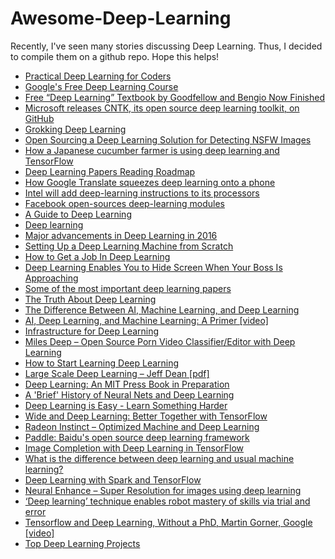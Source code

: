 # Awesome-Deep-Learning

Recently, I've seen many stories discussing Deep Learning. Thus, I decided to compile them on a github repo. Hope this helps!

* [Practical Deep Learning for Coders](http://course.fast.ai/)
* [Google's Free Deep Learning Course](https://www.udacity.com/course/deep-learning--ud730)
* [Free “Deep Learning” Textbook by Goodfellow and Bengio Now Finished](https://www.facebook.com/ia3n.goodfellow/posts/10102223910143043)
* [Microsoft releases CNTK, its open source deep learning toolkit, on GitHub](http://blogs.microsoft.com/next/2016/01/25/microsoft-releases-cntk-its-open-source-deep-learning-toolkit-on-github/#sm.00001b0gg3epr8cnpzx34raokl71p)
* [Grokking Deep Learning](https://iamtrask.github.io/2016/08/17/grokking-deep-learning/)
* [Open Sourcing a Deep Learning Solution for Detecting NSFW Images](https://yahooeng.tumblr.com/post/151148689421/open-sourcing-a-deep-learning-solution-for)
* [How a Japanese cucumber farmer is using deep learning and TensorFlow](https://cloud.google.com/blog/big-data/2016/08/how-a-japanese-cucumber-farmer-is-using-deep-learning-and-tensorflow)
* [Deep Learning Papers Reading Roadmap](https://github.com/songrotek/Deep-Learning-Papers-Reading-Roadmap)
* [How Google Translate squeezes deep learning onto a phone](https://research.googleblog.com/2015/07/how-google-translate-squeezes-deep.html)
* [Intel will add deep-learning instructions to its processors](http://lemire.me/blog/2016/10/14/intel-will-add-deep-learning-instructions-to-its-processors/)
* [Facebook open-sources deep-learning modules](https://research.fb.com/blog/879898285375829/fair-open-sources-deep-l20earning-modules-for-torch/)
* [A Guide to Deep Learning](http://yerevann.com/a-guide-to-deep-learning/)
* [Deep learning](http://neuralnetworksanddeeplearning.com/chap6.html)
* [Major advancements in Deep Learning in 2016](https://tryolabs.com/blog/2016/12/06/major-advancements-deep-learning-2016/)
* [Setting Up a Deep Learning Machine from Scratch](https://github.com/saiprashanths/dl-setup)
* [How to Get a Job In Deep Learning](http://blog.deepgram.com/how-to-get-a-job-in-deep-learning/)
* [Deep Learning Enables You to Hide Screen When Your Boss Is Approaching](http://ahogrammer.com/2016/11/15/deep-learning-enables-you-to-hide-screen-when-your-boss-is-approaching/)
* [Some of the most important deep learning papers](https://adeshpande3.github.io/adeshpande3.github.io/The-9-Deep-Learning-Papers-You-Need-To-Know-About.html)
* [The Truth About Deep Learning](http://blog.claymcleod.io/2016/06/01/The-truth-about-Deep-Learning/)
* [The Difference Between AI, Machine Learning, and Deep Learning](https://blogs.nvidia.com/blog/2016/07/29/whats-difference-artificial-intelligence-machine-learning-deep-learning-ai/)
* [AI, Deep Learning, and Machine Learning: A Primer [video]](http://a16z.com/2016/06/10/ai-deep-learning-machines/)
* [Infrastructure for Deep Learning](https://openai.com/blog/infrastructure-for-deep-learning/)
* [Miles Deep – Open Source Porn Video Classifier/Editor with Deep Learning](https://github.com/ryanjay0/miles-deep)
* [How to Start Learning Deep Learning](http://ofir.io/How-to-Start-Learning-Deep-Learning/)
* [Large Scale Deep Learning – Jeff Dean [pdf]](http://static.googleusercontent.com/media/research.google.com/en/us/people/jeff/CIKM-keynote-Nov2014.pdf)
* [Deep Learning: An MIT Press Book in Preparation](http://www.iangoodfellow.com/dlbook/)
* [A 'Brief' History of Neural Nets and Deep Learning](http://www.andreykurenkov.com/writing/a-brief-history-of-neural-nets-and-deep-learning/)
* [Deep Learning is Easy - Learn Something Harder](http://www.inference.vc/deep-learning-is-easy/)
* [Wide and Deep Learning: Better Together with TensorFlow](https://research.googleblog.com/2016/06/wide-deep-learning-better-together-with.html)
* [Radeon Instinct – Optimized Machine and Deep Learning](http://radeon.com/en-us/instinct/)
* [Paddle: Baidu's open source deep learning framework](https://github.com/PaddlePaddle/Paddle)
* [Image Completion with Deep Learning in TensorFlow](http://bamos.github.io/2016/08/09/deep-completion/)
* [What is the difference between deep learning and usual machine learning?](https://github.com/rasbt/python-machine-learning-book/blob/master/faq/difference-deep-and-normal-learning.md)
* [Deep Learning with Spark and TensorFlow](https://databricks.com/blog/2016/01/25/deep-learning-with-apache-spark-and-tensorflow.html)
* [Neural Enhance – Super Resolution for images using deep learning](https://github.com/alexjc/neural-enhance)
* [‘Deep learning’ technique enables robot mastery of skills via trial and error](http://news.berkeley.edu/2015/05/21/deep-learning-robot-masters-skills-via-trial-and-error/)
* [Tensorflow and Deep Learning, Without a PhD, Martin Gorner, Google [video]](https://www.youtube.com/watch?v=sEciSlAClL8)
* [Top Deep Learning Projects](https://github.com/aymericdamien/TopDeepLearning)
